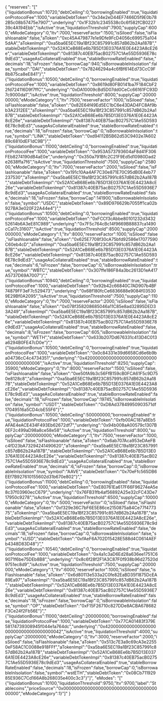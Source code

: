 {
  "reserves": "[\"{\"liquidationBonus\":10720,\"debtCeiling\":0,\"borrowingEnabled\":true,\"liquidationProtocolFee\":1000,\"variableDebtToken\":\"0x34e2eD44EF7466D5f9E0b782B5c08b57475e7907\",\"underlying\":\"0x1F32b1c2345538c0c6f582fCB022739c4A194Ebb\",\"isActive\":true,\"liquidationThreshold\":7900,\"supplyCap\":6000,\"eModeCategory\":0,\"ltv\":7000,\"reserveFactor\":1500,\"isSiloed\":false,\"isFlashloanable\":false,\"aToken\":\"0xc45A479877e1e9Dfe9FcD4056c699575a1045dAA\",\"aTokenImpl\":\"0xa5ba6E5EC19a1Bf23C857991c857dB62b2Aa187B\",\"stableDebtTokenImpl\":\"0x52A1CeB68Ee6b7B5D13E0376A1E0E4423A8cE26e\",\"variableDebtTokenImpl\":\"0x81387c40EB75acB02757C1Ae55D5936E78c9dEd3\",\"usageAsCollateralEnabled\":true,\"stableBorrowRateEnabled\":false,\"decimals\":18,\"isFrozen\":false,\"borrowCap\":940,\"isBorrowableInIsolation\":false,\"symbol\":\"DAI\",\"stableDebtToken\":\"0x78246294a4c6fBf614Ed73CcC9F8b875ca8eE841\"}\",\"{\"liquidationBonus\":10500,\"debtCeiling\":0,\"borrowingEnabled\":true,\"liquidationProtocolFee\":1000,\"variableDebtToken\":\"0x8619d80FB0141ba7F184CbF22fd724116D9f7ffC\",\"underlying\":\"0xDA10009cBd5D07dd0CeCc66161FC93D7c9000da1\",\"isActive\":true,\"liquidationThreshold\":8000,\"supplyCap\":2000000000,\"eModeCategory\":1,\"ltv\":7500,\"reserveFactor\":1000,\"isSiloed\":false,\"isFlashloanable\":false,\"aToken\":\"0x82E64f49Ed5EC1bC6e43DAD4FC8Af9bb3A2312EE\",\"aTokenImpl\":\"0xa5ba6E5EC19a1Bf23C857991c857dB62b2Aa187B\",\"stableDebtTokenImpl\":\"0x52A1CeB68Ee6b7B5D13E0376A1E0E4423A8cE26e\",\"variableDebtTokenImpl\":\"0x81387c40EB75acB02757C1Ae55D5936E78c9dEd3\",\"usageAsCollateralEnabled\":true,\"stableBorrowRateEnabled\":true,\"decimals\":18,\"isFrozen\":false,\"borrowCap\":0,\"isBorrowableInIsolation\":true,\"symbol\":\"LINK\",\"stableDebtToken\":\"0xd94112B5B62d53C9402e7A60289c6810dEF1dC9B\"}\",\"{\"liquidationBonus\":11000,\"debtCeiling\":0,\"borrowingEnabled\":true,\"liquidationProtocolFee\":1000,\"variableDebtToken\":\"0x953A573793604aF8d41F306FEb8274190dB4aE0e\",\"underlying\":\"0x350a791Bfc2C21F9Ed5d10980Dad2e2638ffa7f6\",\"isActive\":true,\"liquidationThreshold\":7500,\"supplyCap\":258000,\"eModeCategory\":0,\"ltv\":7000,\"reserveFactor\":2000,\"isSiloed\":false,\"isFlashloanable\":false,\"aToken\":\"0x191c10Aa4AF7C30e871E70C95dB0E4eb77237530\",\"aTokenImpl\":\"0xa5ba6E5EC19a1Bf23C857991c857dB62b2Aa187B\",\"stableDebtTokenImpl\":\"0x52A1CeB68Ee6b7B5D13E0376A1E0E4423A8cE26e\",\"variableDebtTokenImpl\":\"0x81387c40EB75acB02757C1Ae55D5936E78c9dEd3\",\"usageAsCollateralEnabled\":true,\"stableBorrowRateEnabled\":false,\"decimals\":18,\"isFrozen\":false,\"borrowCap\":141900,\"isBorrowableInIsolation\":false,\"symbol\":\"USDC\",\"stableDebtToken\":\"0x89D976629b7055ff1ca02b927BA3e020F22A44e4\"}\",\"{\"liquidationBonus\":10500,\"debtCeiling\":0,\"borrowingEnabled\":true,\"liquidationProtocolFee\":1000,\"variableDebtToken\":\"0xFCCf3cAbbe80101232d343252614b6A3eE81C989\",\"underlying\":\"0x7F5c764cBc14f9669B88837ca1490cCa17c31607\",\"isActive\":true,\"liquidationThreshold\":8500,\"supplyCap\":2000000000,\"eModeCategory\":1,\"ltv\":8000,\"reserveFactor\":1000,\"isSiloed\":false,\"isFlashloanable\":false,\"aToken\":\"0x625E7708f30cA75bfd92586e17077590C60eb4cD\",\"aTokenImpl\":\"0xa5ba6E5EC19a1Bf23C857991c857dB62b2Aa187B\",\"stableDebtTokenImpl\":\"0x52A1CeB68Ee6b7B5D13E0376A1E0E4423A8cE26e\",\"variableDebtTokenImpl\":\"0x81387c40EB75acB02757C1Ae55D5936E78c9dEd3\",\"usageAsCollateralEnabled\":true,\"stableBorrowRateEnabled\":true,\"decimals\":6,\"isFrozen\":false,\"borrowCap\":0,\"isBorrowableInIsolation\":true,\"symbol\":\"WBTC\",\"stableDebtToken\":\"0x307ffe186F84a3bc2613D1eA417A5737D69A7007\"}\",\"{\"liquidationBonus\":10940,\"debtCeiling\":0,\"borrowingEnabled\":true,\"liquidationProtocolFee\":1000,\"variableDebtToken\":\"0x92b42c66840C7AD907b4BF74879FF3eF7c529473\",\"underlying\":\"0x68f180fcCe6836688e9084f035309E29Bf0A2095\",\"isActive\":true,\"liquidationThreshold\":7500,\"supplyCap\":1100,\"eModeCategory\":0,\"ltv\":7000,\"reserveFactor\":2000,\"isSiloed\":false,\"isFlashloanable\":false,\"aToken\":\"0x078f358208685046a11C85e8ad32895DED33A249\",\"aTokenImpl\":\"0xa5ba6E5EC19a1Bf23C857991c857dB62b2Aa187B\",\"stableDebtTokenImpl\":\"0x52A1CeB68Ee6b7B5D13E0376A1E0E4423A8cE26e\",\"variableDebtTokenImpl\":\"0x81387c40EB75acB02757C1Ae55D5936E78c9dEd3\",\"usageAsCollateralEnabled\":true,\"stableBorrowRateEnabled\":false,\"decimals\":8,\"isFrozen\":false,\"borrowCap\":605,\"isBorrowableInIsolation\":false,\"symbol\":\"WETH\",\"stableDebtToken\":\"0x633b207Dd676331c413D4C013a6294B0FE47cD0e\"}\",\"{\"liquidationBonus\":10500,\"debtCeiling\":0,\"borrowingEnabled\":true,\"liquidationProtocolFee\":1000,\"variableDebtToken\":\"0x0c84331e39d6658Cd6e6b9ba04736cC4c4734351\",\"underlying\":\"0x4200000000000000000000000000000000000006\",\"isActive\":true,\"liquidationThreshold\":8250,\"supplyCap\":35900,\"eModeCategory\":0,\"ltv\":8000,\"reserveFactor\":1500,\"isSiloed\":false,\"isFlashloanable\":false,\"aToken\":\"0xe50fA9b3c56FfB159cB0FCA61F5c9D750e8128c8\",\"aTokenImpl\":\"0xa5ba6E5EC19a1Bf23C857991c857dB62b2Aa187B\",\"stableDebtTokenImpl\":\"0x52A1CeB68Ee6b7B5D13E0376A1E0E4423A8cE26e\",\"variableDebtTokenImpl\":\"0x81387c40EB75acB02757C1Ae55D5936E78c9dEd3\",\"usageAsCollateralEnabled\":true,\"stableBorrowRateEnabled\":false,\"decimals\":18,\"isFrozen\":false,\"borrowCap\":19745,\"isBorrowableInIsolation\":false,\"symbol\":\"USDT\",\"stableDebtToken\":\"0xD8Ad37849950903571df17049516a5CD4cbE55F6\"}\",\"{\"liquidationBonus\":10500,\"debtCeiling\":500000000,\"borrowingEnabled\":true,\"liquidationProtocolFee\":1000,\"variableDebtToken\":\"0xfb00AC187a8Eb5AFAE4eACE434F493Eb62672df7\",\"underlying\":\"0x94b008aA00579c1307B0EF2c499aD98a8ce58e58\",\"isActive\":true,\"liquidationThreshold\":8000,\"supplyCap\":2000000000,\"eModeCategory\":1,\"ltv\":7500,\"reserveFactor\":1000,\"isSiloed\":false,\"isFlashloanable\":false,\"aToken\":\"0x6ab707Aca953eDAeFBc4fD23bA73294241490620\",\"aTokenImpl\":\"0xa5ba6E5EC19a1Bf23C857991c857dB62b2Aa187B\",\"stableDebtTokenImpl\":\"0x52A1CeB68Ee6b7B5D13E0376A1E0E4423A8cE26e\",\"variableDebtTokenImpl\":\"0x81387c40EB75acB02757C1Ae55D5936E78c9dEd3\",\"usageAsCollateralEnabled\":true,\"stableBorrowRateEnabled\":true,\"decimals\":6,\"isFrozen\":false,\"borrowCap\":0,\"isBorrowableInIsolation\":true,\"symbol\":\"AAVE\",\"stableDebtToken\":\"0x70eFfc565DB6EEf7B927610155602d31b670e802\"}\",\"{\"liquidationBonus\":11000,\"debtCeiling\":0,\"borrowingEnabled\":false,\"liquidationProtocolFee\":1000,\"variableDebtToken\":\"0xE80761Ea617F66F96274eA5e8c37f03960ecC679\",\"underlying\":\"0x76FB31fb4af56892A25e32cFC43De717950c9278\",\"isActive\":true,\"liquidationThreshold\":6500,\"supplyCap\":100000,\"eModeCategory\":0,\"ltv\":5000,\"reserveFactor\":0,\"isSiloed\":false,\"isFlashloanable\":false,\"aToken\":\"0xf329e36C7bF6E5E86ce2150875a84Ce77f477375\",\"aTokenImpl\":\"0xa5ba6E5EC19a1Bf23C857991c857dB62b2Aa187B\",\"stableDebtTokenImpl\":\"0x52A1CeB68Ee6b7B5D13E0376A1E0E4423A8cE26e\",\"variableDebtTokenImpl\":\"0x81387c40EB75acB02757C1Ae55D5936E78c9dEd3\",\"usageAsCollateralEnabled\":true,\"stableBorrowRateEnabled\":false,\"decimals\":18,\"isFrozen\":false,\"borrowCap\":0,\"isBorrowableInIsolation\":false,\"symbol\":\"sUSD\",\"stableDebtToken\":\"0xfAeF6A702D15428E588d4C0614AEFb4348D83D48\"}\",\"{\"liquidationBonus\":10540,\"debtCeiling\":0,\"borrowingEnabled\":true,\"liquidationProtocolFee\":1000,\"variableDebtToken\":\"0x4a1c3aD6Ed28a636ee1751C69071f6be75DEb8B8\",\"underlying\":\"0x8c6f28f2F1A3C87F0f938b96d27520d9751ec8d9\",\"isActive\":true,\"liquidationThreshold\":7500,\"supplyCap\":20000000,\"eModeCategory\":1,\"ltv\":6000,\"reserveFactor\":1000,\"isSiloed\":false,\"isFlashloanable\":false,\"aToken\":\"0x6d80113e533a2C0fe82EaBD35f1875DcEA89Ea97\",\"aTokenImpl\":\"0xa5ba6E5EC19a1Bf23C857991c857dB62b2Aa187B\",\"stableDebtTokenImpl\":\"0x52A1CeB68Ee6b7B5D13E0376A1E0E4423A8cE26e\",\"variableDebtTokenImpl\":\"0x81387c40EB75acB02757C1Ae55D5936E78c9dEd3\",\"usageAsCollateralEnabled\":true,\"stableBorrowRateEnabled\":false,\"decimals\":18,\"isFrozen\":false,\"borrowCap\":0,\"isBorrowableInIsolation\":false,\"symbol\":\"OP\",\"stableDebtToken\":\"0xF15F26710c827DDe8ACBA678682F3Ce24f2Fb56E\"}\",\"{\"liquidationBonus\":11000,\"debtCeiling\":200000000,\"borrowingEnabled\":false,\"liquidationProtocolFee\":1000,\"variableDebtToken\":\"0x77CA01483f379E58174739308945f044e1a764dc\",\"underlying\":\"0x4200000000000000000000000000000000000042\",\"isActive\":true,\"liquidationThreshold\":4000,\"supplyCap\":20000000,\"eModeCategory\":0,\"ltv\":3000,\"reserveFactor\":2000,\"isSiloed\":false,\"isFlashloanable\":false,\"aToken\":\"0x513c7E3a9c69cA3e22550eF58AC1C0088e918FFf\",\"aTokenImpl\":\"0xa5ba6E5EC19a1Bf23C857991c857dB62b2Aa187B\",\"stableDebtTokenImpl\":\"0x52A1CeB68Ee6b7B5D13E0376A1E0E4423A8cE26e\",\"variableDebtTokenImpl\":\"0x81387c40EB75acB02757C1Ae55D5936E78c9dEd3\",\"usageAsCollateralEnabled\":true,\"stableBorrowRateEnabled\":false,\"decimals\":18,\"isFrozen\":false,\"borrowCap\":0,\"isBorrowableInIsolation\":false,\"symbol\":\"wstETH\",\"stableDebtToken\":\"0x08Cb71192985E936C7Cd166A8b268035e400c3c3\"}\"]",
  "eModes": "[\"{\"liquidationBonus\":10100,\"liquidationThreshold\":9750,\"ltv\":9700,\"label\":\"Stablecoins\",\"priceSource\":\"0x0000000000000000000000000000000000000000\",\"eModeCategory\":1}\"]"
}